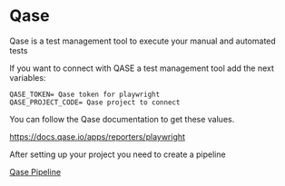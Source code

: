 # Qase

Qase is a test management tool to execute your manual and automated tests

If you want to connect with QASE a test management tool add the next variables:

```
QASE_TOKEN= Qase token for playwright
QASE_PROJECT_CODE= Qase project to connect
```

You can follow the Qase documentation to get these values.

https://docs.qase.io/apps/reporters/playwright

After setting up your project you need to create a pipeline

[Qase Pipeline](../../.github/workflows/qase.yml)
